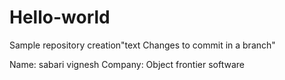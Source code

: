 # Hello-world
Sample repository creation"text Changes to commit in a branch"


Name: sabari vignesh
Company: Object frontier software

